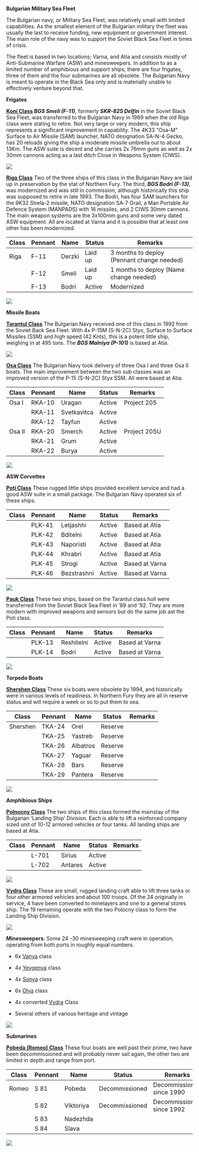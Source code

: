 **Bulgarian Military Sea Fleet**

The Bulgarian navy, or Military Sea Fleet, was relatively small with
limited capabilities. As the smallest element of the Bulgarian military
the fleet was usually the last to receive funding, new equipment or
government interest. The main role of the navy was to support the Soviet
Black Sea Fleet in times of crisis.

The fleet is based in two locations; Varna, and Atia and consists mostly
of Anti-Submarine Warfare (ASW) and minesweepers. In addition to as a
limited number of amphibious and support ships, there are four frigates,
three of them and the four submarines are all obsolete. The Bulgarian
Navy is meant to operate in the Black Sea only and is materially unable
to effectively venture beyond that.

**Frigates**

**[Koni Class](https://en.wikipedia.org/wiki/Koni-class_frigate) *BGS
Smeli (F-11)***, formerly ***SKR-825 Delfin*** in the Soviet Black Sea
Fleet, was transferred to the Bulgarian Navy in 1989 when the old Riga
class were stating to retire. Not very large or very modern, this ship
represents a significant improvement in capability. The 4K33 "Osa-M"
Surface to Air Missile (SAM) launcher, NATO designation SA-N-4 Gecko,
has 20 reloads giving the ship a moderate missile umbrella out to about
13Km. The ASW suite is decent and she carries 2x 76mm guns as well as 2x
30mm cannons acting as a last ditch Close in Weapons System (CIWS).

![](/assets/images/warsaw/bg/navy/image1.jpg)

**[Riga Class](http://russianships.info/eng/warships/project_50.htm)**
Two of the three ships of this class in the Bulgarian Navy are laid up
in preservation by the stat of Northern Fury. The third, ***BGS Bodri
(F-13)***, was modernized and was still in commission, although
historically this ship was supposed to retire in late 1993. The Bodri,
has four SAM launchers for the 9K32 Strela-2 missile, NATO designation
SA-7 Grail, a Man Portable Air Defence System (MANPADS) with 16
missiles, and 2 CIWS 30mm cannons. The main weapon systems are the
3x100mm guns and some very dated ASW equipment. All are located at Varna
and it is possible that at least one other has been
modernized.

| Class | Pennant | Name   | Status  | Remarks                                    |
| ----- | ------- | ------ | ------- | ------------------------------------------ |
| Riga  | F-11    | Derzki | Laid up | 3 months to deploy (Pennant change needed) |
|       | F-12    | Smeli  | Laid up | 1 months to deploy (Name change needed)    |
|       | F-13    | Bodri  | Active  | Modernized                                 |

![](/assets/images/warsaw/bg/navy/image2.jpg)

**Missile Boats**

**[Tarantul
Class](http://russianships.info/eng/warfareboats/project_12411.htm)**
The Bulgarian Navy received one of this class in 1992 from the Soviet
Back Sea Fleet. With 4x P-15M (S-N-2C) Styx, Surface to Surface Missiles
(SSM) and high speed (42 Knts), this is a potent little ship, weighing
in at 495 tons. The ***BGS Malniya (P-101)*** is based at Atia.

![](/assets/images/warsaw/bg/navy/image3.jpeg)

**[Osa
Class](http://russianships.info/eng/warfareboats/project_205.htm)** The
Bulgarian Navy took delivery of three Osa I and three Osa II boats. The
main improvement between the two sub classes was an improved version of
the P-15 (S-N-2C) Styx SSM. All were based at Atia.

| Class  | Pennant | Name        | Status | Remarks      |
| ------ | ------- | ----------- | ------ | ------------ |
| Osa I  | RKA-10  | Uragan      | Active | Project 205  |
|        | RKA-11  | Svetkavitca | Active |              |
|        | RKA-12  | Tayfun      | Active |              |
| Osa II | RKA-20  | Smerch      | Active | Project 205U |
|        | RKA-21  | Grum        | Active |              |
|        | RKA-22  | Burya       | Active |              |

![](/assets/images/warsaw/bg/navy/image4.jpg)

**ASW Corvettes**

**[Poti Class](http://russianships.info/eng/warships/project_204.htm)**
These rugged little ships provided excellent service and had a good ASW
suite in a small package. The Bulgarian Navy operated six of these
ships.

| Class | Pennant | Name        | Status | Remarks        |
| ----- | ------- | ----------- | ------ | -------------- |
|       | PLK-41  | Letjashhi   | Active | Based at Atia  |
|       | PLK-42  | Bditelni    | Active | Based at Atia  |
|       | PLK-43  | Naporisti   | Active | Based at Atia  |
|       | PLK-44  | Khrabri     | Active | Based at Atia  |
|       | PLK-45  | Strogi      | Active | Based at Varna |
|       | PLK-46  | Bezstrashni | Active | Based at Varna |

![](/assets/images/warsaw/bg/navy/image5.jpg)

**[Pauk
Class](http://russianships.info/eng/warships/project_12412.htm)** These
two ships, based on the Tarantul class hull were transferred from the
Soviet Black Sea Fleet in ’89 and ’92. They are more modern with
improved weapons and sensors but do the same job ast the Poti class.

| Class | Pennant | Name       | Status | Remarks        |
| ----- | ------- | ---------- | ------ | -------------- |
|       | PLK-13  | Reshitelni | Active | Based at Varna |
|       | PLK-14  | Bodri      | Active | Based at Varna |

![](/assets/images/warsaw/bg/navy/image6.jpg)

**Torpedo Boats**

**[Shershen
Class](http://russianships.info/eng/warfareboats/project_206.htm)**
These six boats were obsolete by 1994, and historically were in various
levels of readiness. In Northern Fury they are all in reserve status and
will require a week or so to put them to sea.

| Class    | Pennant | Name     | Status  | Remarks |
| -------- | ------- | -------- | ------- | ------- |
| Shershen | TKA-24  | Orel     | Reserve |         |
|          | TKA-25  | Yastreb  | Reserve |         |
|          | TKA-26  | Albatros | Reserve |         |
|          | TKA-27  | Yaguar   | Reserve |         |
|          | TKA-28  | Bars     | Reserve |         |
|          | TKA-29  | Pantera  | Reserve |         |

![](/assets/images/warsaw/bg/navy/image7.jpeg)

**Amphibious Ships**

**[Polnocny
Class](http://russianships.info/eng/warships/project_770.htm)** The two
ships of this class formed the mainstay of the Bulgarian ‘Landing Ship’
Division. Each is able to lift a reinforced company sized unit of 10-12
armored vehicles or four tanks. All landing ships are based at Atia.

| Class | Pennant | Name    | Status | Remarks |
| ----- | ------- | ------- | ------ | ------- |
|       | L-701   | Sirius  | Active |         |
|       | L-702   | Antares | Active |         |

![](/assets/images/warsaw/bg/navy/image8.jpg)

**[Vydra
Class](http://weaponsystems.net/weaponsystem/GG08+-+Vydra+class.html)**
These are small, rugged landing craft able to lift three tanks or four
other armored vehicles and about 100 troops. Of the 24 originally in
service, 4 have been converted to minelayers and one to a general stores
ship. The 19 remaining operate with the two Polocny class to form the
Landing Ship Division.

![](/assets/images/warsaw/bg/navy/image9.jpg)

**Minesweepers**: Some 24 -30 minesweeping craft were in operation,
operating from both ports in roughly equal numbers.

  - 6x [Vanya](https://en.wikipedia.org/wiki/Vanya-class_minesweeper)
    class

  - 4x
    [Yevgenya](https://en.wikipedia.org/wiki/Yevgenya-class_minesweeper)
    class

  - 4x [Sonya](https://en.wikipedia.org/wiki/Sonya-class_minesweeper)
    class

  - 6x [Olya](http://russianships.info/eng/warships/project_1259.htm)
    class

  - 4x converted
    [Vydra](http://russianships.info/eng/warships/project_106k.htm)
    Class

  - Several others of various heritage and vintage

![](/assets/images/warsaw/bg/navy/image10.jpg)

**Submarines**

**[Pobeda (Romeo)
Class](https://en.wikipedia.org/wiki/Romeo-class_submarine)** These four
boats are well past their prime, two have been decommissioned and will
probably never sail again, the other two are limited in depth and range
from
port.

| Class | Pennant | Name      | Status         | Remarks                   |
| ----- | ------- | --------- | -------------- | ------------------------- |
| Romeo | S 81    | Pobeda    | Decommissioned | Decommissioned since 1990 |
|       | S 82    | Viktoriya | Decommissioned | Decommissioned since 1992 |
|       | S 83    | Nadezhda  |                |                           |
|       | S 84    | Slava     |                |                           |

![](/assets/images/warsaw/bg/navy/image11.jpg)

